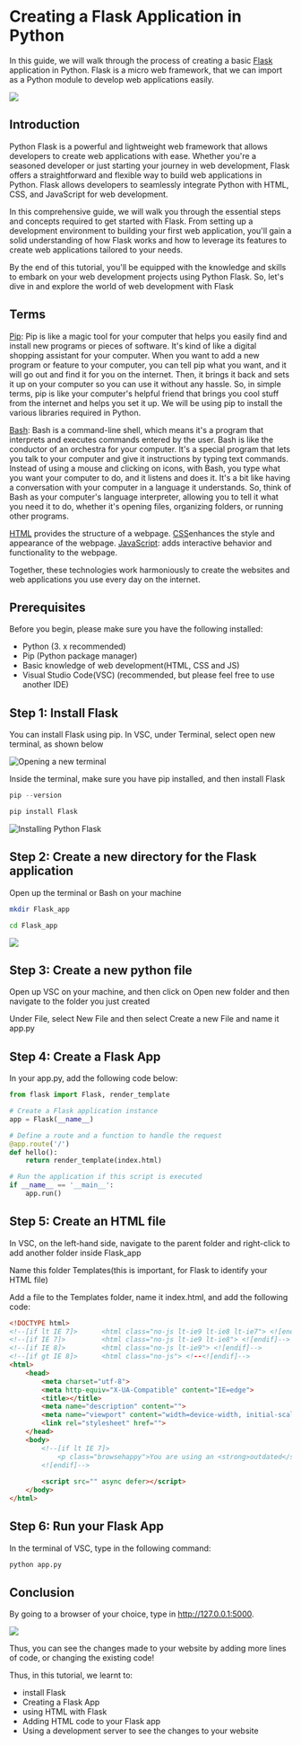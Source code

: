 # Creating a Flask Application in Python

In this guide, we will walk through the process of creating a basic [Flask](https://flask.palletsprojects.com/en/2.3.x/) application in Python. Flask is a micro web framework, that we can import as a Python module to develop web applications easily.

![](https://upload.wikimedia.org/wikipedia/commons/thumb/3/3c/Flask_logo.svg/1200px-Flask_logo.svg.png)

## Introduction

Python Flask is a powerful and lightweight web framework that allows developers to create web applications with ease. Whether you're a seasoned developer or just starting your journey in web development, Flask offers a straightforward and flexible way to build web applications in Python. Flask allows developers to seamlessly integrate Python with HTML, CSS, and JavaScript for web development. 

In this comprehensive guide, we will walk you through the essential steps and concepts required to get started with Flask. From setting up a development environment to building your first web application, you'll gain a solid understanding of how Flask works and how to leverage its features to create web applications tailored to your needs.

By the end of this tutorial, you'll be equipped with the knowledge and skills to embark on your web development projects using Python Flask. So, let's dive in and explore the world of web development with Flask

## Terms

[Pip](https://pypi.org/project/pip/): Pip is like a magic tool for your computer that helps you easily find and install new programs or pieces of software. It's kind of like a digital shopping assistant for your computer. When you want to add a new program or feature to your computer, you can tell pip what you want, and it will go out and find it for you on the internet. Then, it brings it back and sets it up on your computer so you can use it without any hassle. So, in simple terms, pip is like your computer's helpful friend that brings you cool stuff from the internet and helps you set it up. We will be using pip to install the various libraries required in Python.

[Bash](https://medium.com/@krish.raghuram/terminal-shell-and-bash-3e76218c8865): Bash is a command-line shell, which means it's a program that interprets and executes commands entered by the user. Bash is like the conductor of an orchestra for your computer. It's a special program that lets you talk to your computer and give it instructions by typing text commands. Instead of using a mouse and clicking on icons, with Bash, you type what you want your computer to do, and it listens and does it. It's a bit like having a conversation with your computer in a language it understands. So, think of Bash as your computer's language interpreter, allowing you to tell it what you need it to do, whether it's opening files, organizing folders, or running other programs.

[HTML](https://developer.mozilla.org/en-US/docs/Learn/Getting_started_with_the_web/HTML_basics) provides the structure of a webpage.
[CSS](https://developer.mozilla.org/en-US/docs/Web/CSS)enhances the style and appearance of the webpage.
[JavaScript](https://developer.mozilla.org/en-US/docs/Web/JavaScript): adds interactive behavior and functionality to the webpage.

Together, these technologies work harmoniously to create the websites and web applications you use every day on the internet.

## Prerequisites

Before you begin, please make sure you have the following installed:

- Python (3. x recommended)
- Pip (Python package manager)
- Basic knowledge of web development(HTML, CSS and JS)
- Visual Studio Code(VSC) (recommended, but please feel free to use another IDE)

## Step 1: Install Flask

You can install Flask using pip. In VSC, under Terminal, select open new terminal, as shown below

![Opening a new terminal](https://i.ibb.co/bHyB2vS/Screen-Shot-2023-09-11-at-11-56-51-AM.png)

Inside the terminal, make sure you have pip installed, and then install Flask
```python
pip --version

pip install Flask
```
![Installing Python Flask](https://i.ibb.co/k62BB92/Screen-Shot-2023-09-21-at-11-30-00-AM.png)
## Step 2: Create a new directory for the Flask application

Open up the terminal or Bash on your machine

```bash
mkdir Flask_app

cd Flask_app
```
![](https://i.ibb.co/SwD461W/Screen-Shot-2023-09-21-at-11-41-15-AM.png)
## Step 3: Create a new python file

Open up VSC on your machine, and then click on Open new folder and then navigate to the folder you just created

Under File, select New File and then select Create a new File and name it app.py

## Step 4: Create a Flask App

In your app.py, add the following code below:

```python
from flask import Flask, render_template

# Create a Flask application instance
app = Flask(__name__)

# Define a route and a function to handle the request
@app.route('/')
def hello():
    return render_template(index.html)

# Run the application if this script is executed
if __name__ == '__main__':
    app.run()
```

## Step 5: Create an HTML file

In VSC, on the left-hand side, navigate to the parent folder and right-click to add another folder inside Flask_app

Name this folder Templates(this is important, for Flask to identify your HTML file)

Add a file to the Templates folder, name it index.html, and add the following code:

```HTML
<!DOCTYPE html>
<!--[if lt IE 7]>      <html class="no-js lt-ie9 lt-ie8 lt-ie7"> <![endif]-->
<!--[if IE 7]>         <html class="no-js lt-ie9 lt-ie8"> <![endif]-->
<!--[if IE 8]>         <html class="no-js lt-ie9"> <![endif]-->
<!--[if gt IE 8]>      <html class="no-js"> <!--<![endif]-->
<html>
    <head>
        <meta charset="utf-8">
        <meta http-equiv="X-UA-Compatible" content="IE=edge">
        <title></title>
        <meta name="description" content="">
        <meta name="viewport" content="width=device-width, initial-scale=1">
        <link rel="stylesheet" href="">
    </head>
    <body>
        <!--[if lt IE 7]>
            <p class="browsehappy">You are using an <strong>outdated</strong> browser. Please <a href="#">upgrade your browser</a> to improve your experience.</p>
        <![endif]-->
        
        <script src="" async defer></script>
    </body>
</html>
```

## Step 6: Run your Flask App

In the terminal of VSC, type in the following command:
```python
python app.py
```

## Conclusion

By going to a browser of your choice, type in http://127.0.0.1:5000.

![](https://i.ibb.co/GpKdNHJ/Screen-Shot-2023-09-21-at-12-36-19-PM.png)

Thus, you can see the changes made to your website by adding more lines of code, or changing the existing code!

Thus, in this tutorial, we learnt to:
- install Flask
- Creating a Flask App
- using HTML with Flask
- Adding HTML code to your Flask app
- Using a development server to see the changes to your website



